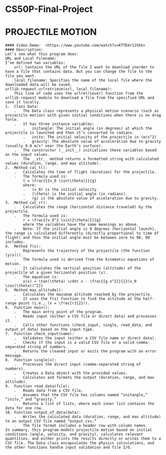 # CS50P-Final-Project
# PROJECTILE MOTION
    #### Video Demo:  <https://www.youtube.com/watch?v=KTfD4r12Skk>
    #### Description:
    Let’s see what this program does:
    URL and Local Filename:
    I’ve defined two variables:
        url: Contains the URL of the file I want to download inorder to have a file that contains data. But you can change the file to the file you want.
        local_filename: Specifies the name of the local file where the downloaded data will be saved.
    urllib.request.urlretrieve(url, local_filename):
        This line of code uses the urlretrieve() function from the urllib.request module to download a file from the specified URL and save it locally.
    1.	Class Data:
        .	The Data class represents a physical motion scenario (such as projectile motion) with given initial conditions when there is no drag force.
        .	It has three instance variables:
            .	initangle: The initial angle (in degrees) at which the projectile is launched and then it’s converted to radians.
            .	initv: The initial velocity of the projectile in (m/s^2)
            .	gravity: The absolute value of acceleration due to gravity (usually 9.8 m/s² near the Earth’s surface).
        .	The constructor (__init__) initializes these variables based on the input values.
        .	The __str__ method returns a formatted string with calculated values (duration, range, and max altitude).
    2.	Method cal_t():
        .	Calculates the time of flight (duration) for the projectile.
        .	The formula used is:
            t = \frac{{2v_0 \sin(\theta)}}{g}
            where:
            .	(v_0) is the initial velocity.
            .	(\theta) is the initial angle (in radians).
            .	(g) is the absolute value of acceleration due to gravity.
    3.	Method cal_r():
        .	Calculates the range (horizontal distance traveled) by the projectile.
        .	The formula used is:
            r = \frac{{v_0^2 \sin(2\theta)}}{g}
            where the variables have the same meanings as above.
        .	Note: If the initial angle is 0 degrees (horizontal launch), the range is calculated differently (directly proportional to time of      flight) and thus the initial angle must be between zero to 90, 90 includes.
    4.	Method f(x):
        .	Represents the trajectory of the projectile (the function (y(x))).
        .	The formula used is derived from the kinematic equations of motion.
        .	It calculates the vertical position (altitude) of the projectile at a given horizontal position (x).
        .	The equation is:
            y(x) = \tan(\theta) \cdot x - \frac{{g x^2}}{{2(v_0 \cos(\theta))^2}}
    5.	Method max_altitude():
        .	Calculates the maximum altitude reached by the projectile.
        .	It uses the f(x) function to find the altitude at the half-range point (i.e., (x = \frac{r}{2})).
    6.	Function main():
        .	The main entry point of the program.
        .	Reads input (either a CSV file or direct data) and processes it.
        .	Calls other functions (check_input, single, read_data, and output_of_data) based on the input type.
    7.	Function check_input(name):
        .	Validates the input (either a CSV file name or direct data).
        .	Checks if the input is a valid CSV file or a valid comma-separated string of numbers.
        .	Returns the cleaned input or exits the program with an error message.
    8.	Function single(x):
        .	Processes the direct input (comma-separated string of numbers).
        .	Creates a Data object with the provided values.
        .	Calculates and formats the output (duration, range, and max altitude).
    9.	Function read_data(file):
        .	Reads data from a CSV file.
        .	Assumes that the CSV file has columns named “initangle,” “initv,” and “gravity.”
        .	Returns a list of lists, where each inner list contains the data for one row.
    10.	Function output_of_data(data):
        .	Writes the calculated data (duration, range, and max altitude) to an output CSV file named “output.csv.”
        .	The file format includes a header row with column names.
    In summary, this program models projectile motion based on initial conditions (angle, velocity, and gravity), calculates relevant quantities, and either prints the results directly or writes them to a CSV file. The Data class encapsulates the physics calculations, and the other functions handle input validation and file I/O.

